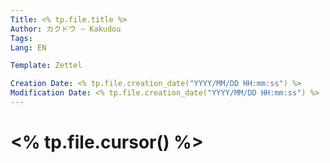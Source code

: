 ```yaml
---
Title: <% tp.file.title %>
Author: カクドウ ~ Kakudou
Tags:
Lang: EN

Template: Zettel

Creation Date: <% tp.file.creation_date("YYYY/MM/DD HH:mm:ss") %>
Modification Date: <% tp.file.creation_date("YYYY/MM/DD HH:mm:ss") %>
---
```


# <% tp.file.cursor() %>
